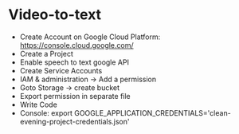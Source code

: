 # Video-to-text
* Create Account on Google Cloud Platform: https://console.cloud.google.com/
* Create  a Project
* Enable speech to text google API
* Create Service Accounts
* IAM & administration -> Add a permission
* Goto Storage -> create bucket
* Export permission in separate file
* Write Code
* Console: export GOOGLE_APPLICATION_CREDENTIALS='clean-evening-project-credentials.json'
